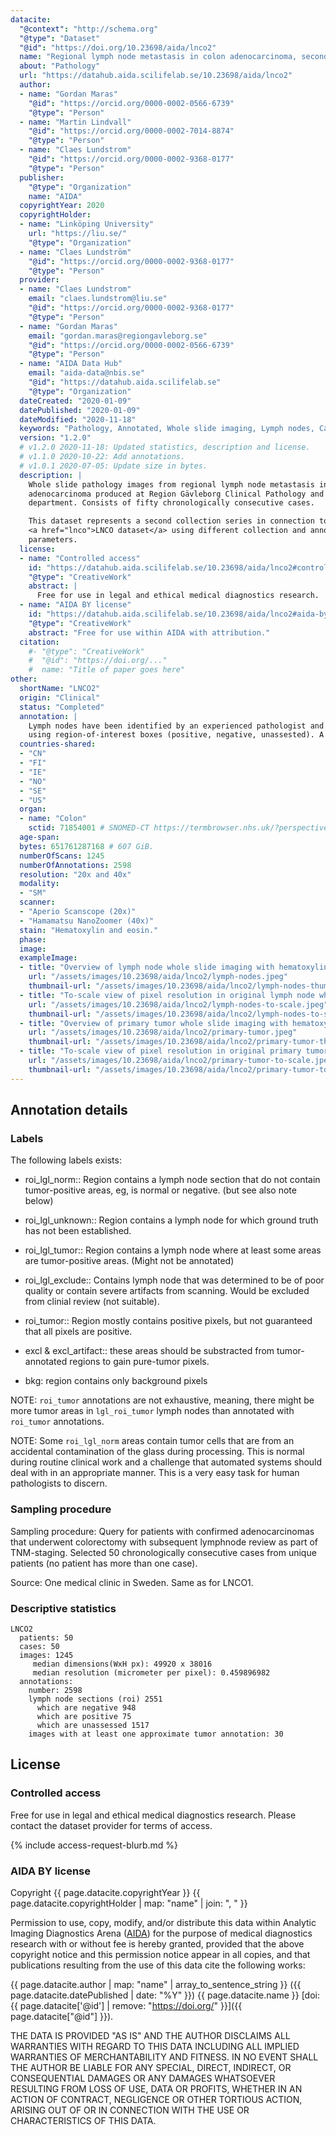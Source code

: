 ```yaml
---
datacite:
  "@context": "http://schema.org"
  "@type": "Dataset"
  "@id": "https://doi.org/10.23698/aida/lnco2"
  name: "Regional lymph node metastasis in colon adenocarcinoma, second collection series"
  about: "Pathology"
  url: "https://datahub.aida.scilifelab.se/10.23698/aida/lnco2"
  author:
  - name: "Gordan Maras"
    "@id": "https://orcid.org/0000-0002-0566-6739"
    "@type": "Person"
  - name: "Martin Lindvall"
    "@id": "https://orcid.org/0000-0002-7014-8874"
    "@type": "Person"
  - name: "Claes Lundstrom"
    "@id": "https://orcid.org/0000-0002-9368-0177"
    "@type": "Person"
  publisher:
    "@type": "Organization"
    name: "AIDA"
  copyrightYear: 2020
  copyrightHolder:
  - name: "Linköping University"
    url: "https://liu.se/"
    "@type": "Organization"
  - name: "Claes Lundström"
    "@id": "https://orcid.org/0000-0002-9368-0177"
    "@type": "Person"
  provider:
  - name: "Claes Lundstrom"
    email: "claes.lundstrom@liu.se"
    "@id": "https://orcid.org/0000-0002-9368-0177"
    "@type": "Person"
  - name: "Gordan Maras"
    email: "gordan.maras@regiongavleborg.se"
    "@id": "https://orcid.org/0000-0002-0566-6739"
    "@type": "Person"        
  - name: "AIDA Data Hub"
    email: "aida-data@nbis.se"
    "@id": "https://datahub.aida.scilifelab.se"
    "@type": "Organization"
  dateCreated: "2020-01-09"
  datePublished: "2020-01-09"
  dateModified: "2020-11-18"
  keywords: "Pathology, Annotated, Whole slide imaging, Lymph nodes, Cancer, Colon, Adenocarcinoma"
  version: "1.2.0"
  # v1.2.0 2020-11-18: Updated statistics, description and license.
  # v1.1.0 2020-10-22: Add annotations.
  # v1.0.1 2020-07-05: Update size in bytes.
  description: |
    Whole slide pathology images from regional lymph node metastasis in colon
    adenocarcinoma produced at Region Gävleborg Clinical Pathology and Cytology
    department. Consists of fifty chronologically consecutive cases.

    This dataset represents a second collection series in connection to the
    <a href="lnco">LNCO dataset</a> using different collection and annotation
    parameters.
  license:
  - name: "Controlled access"
    id: "https://datahub.aida.scilifelab.se/10.23698/aida/lnco2#controlled-access"
    "@type": "CreativeWork"
    abstract: |
      Free for use in legal and ethical medical diagnostics research.
  - name: "AIDA BY license"
    id: "https://datahub.aida.scilifelab.se/10.23698/aida/lnco2#aida-by-license"
    "@type": "CreativeWork"
    abstract: "Free for use within AIDA with attribution."
  citation:
    #- "@type": "CreativeWork"
    #  "@id": "https://doi.org/..."
    #  name: "Title of paper goes here"
other:
  shortName: "LNCO2"
  origin: "Clinical"
  status: "Completed"
  annotation: |
    Lymph nodes have been identified by an experienced pathologist and annotated
    using region-of-interest boxes (positive, negative, unassested). A few detailed polygons of tumor exist. See details below.
  countries-shared:
  - "CN"
  - "FI"
  - "IE"
  - "NO"
  - "SE"
  - "US"
  organ:
  - name: "Colon"
    sctid: 71854001 # SNOMED-CT https://termbrowser.nhs.uk/?perspective=full&conceptId1=%s
  age-span:
  bytes: 651761287168 # 607 GiB.
  numberOfScans: 1245
  numberOfAnnotations: 2598
  resolution: "20x and 40x"
  modality:
  - "SM"
  scanner:
  - "Aperio Scanscope (20x)"
  - "Hamamatsu NanoZoomer (40x)"
  stain: "Hematoxylin and eosin."
  phase:
  image:
  exampleImage:
  - title: "Overview of lymph node whole slide imaging with hematoxylin and eosin staining."
    url: "/assets/images/10.23698/aida/lnco2/lymph-nodes.jpeg"
    thumbnail-url: "/assets/images/10.23698/aida/lnco2/lymph-nodes-thumbnail.jpeg"
  - title: "To-scale view of pixel resolution in original lymph node whole slide imaging data from hematoxylin and eosin staining."
    url: "/assets/images/10.23698/aida/lnco2/lymph-nodes-to-scale.jpeg"
    thumbnail-url: "/assets/images/10.23698/aida/lnco2/lymph-nodes-to-scale-thumbnail.jpeg"
  - title: "Overview of primary tumor whole slide imaging with hematoxylin and eosin staining."
    url: "/assets/images/10.23698/aida/lnco2/primary-tumor.jpeg"
    thumbnail-url: "/assets/images/10.23698/aida/lnco2/primary-tumor-thumbnail.jpeg"
  - title: "To-scale view of pixel resolution in original primary tumor whole slide imaging data from hematoxylin and eosin staining."
    url: "/assets/images/10.23698/aida/lnco2/primary-tumor-to-scale.jpeg"
    thumbnail-url: "/assets/images/10.23698/aida/lnco2/primary-tumor-to-scale-thumbnail.jpeg"
---
```

## Annotation details

### Labels

The following labels exists:

- roi_lgl_norm:: Region contains a lymph node section that do not contain tumor-positive areas, eg, is normal or negative. (but see also note below)

- roi_lgl_unknown:: Region contains a lymph node for which ground truth has not been established.

- roi_lgl_tumor:: Region contains a lymph node where at least some areas are tumor-positive areas. (Might not be annotated)

- roi_lgl_exclude:: Contains lymph node that was determined to be of poor quality or contain severe artifacts from scanning. Would be excluded from clinial review (not suitable).

- roi_tumor:: Region mostly contains positive pixels, but not guaranteed that all pixels are positive.

- excl & excl_artifact:: these areas should be substracted from tumor-annotated regions to gain pure-tumor pixels.

- bkg: region contains only background pixels

NOTE: `roi_tumor` annotations are not exhaustive, meaning, there might be more tumor areas in `lgl_roi_tumor` lymph nodes than annotated with `roi_tumor` annotations.

NOTE: Some `roi_lgl_norm` areas contain tumor cells that are from an accidental contamination of the glass during processing. This is normal during routine clinical work and a challenge that automated systems should deal with in an appropriate manner. This is a very easy task for human pathologists to discern.

### Sampling procedure

Sampling procedure: Query for patients with confirmed adenocarcinomas that underwent colorectomy with subsequent lymphnode review as part of TNM-staging. Selected 50 chronologically consecutive cases from unique patients (no patient has more than one case).

Source: One medical clinic in Sweden. Same as for LNCO1.

### Descriptive statistics

```
LNCO2
  patients: 50
  cases: 50
  images: 1245
     median dimensions(WxH px): 49920 x 38016
     median resolution (micrometer per pixel): 0.459896982
  annotations:
    number: 2598
    lymph node sections (roi) 2551
      which are negative 948
      which are positive 75
      which are unassessed 1517
    images with at least one approximate tumor annotation: 30
```

## License
### Controlled access
Free for use in legal and ethical medical diagnostics research.
Please contact the dataset provider for terms of access.

{% include access-request-blurb.md %}

### AIDA BY license
Copyright
{{ page.datacite.copyrightYear }}
{{ page.datacite.copyrightHolder | map: "name" |  join: ", " }}

Permission to use, copy, modify, and/or distribute this data within Analytic
Imaging Diagnostics Arena ([AIDA](https://medtech4health.se/aida)) for the
purpose of medical diagnostics research with or without fee is hereby granted,
provided that the above copyright notice and this permission notice appear in
all copies, and that publications resulting from the use of this data cite the
following works:

{{ page.datacite.author | map: "name" | array_to_sentence_string }}
({{ page.datacite.datePublished | date: "%Y" }})
{{ page.datacite.name }}
[doi:{{ page.datacite['@id'] | remove: "https://doi.org/" }}]({{ page.datacite["@id"] }}).

THE DATA IS PROVIDED "AS IS" AND THE AUTHOR DISCLAIMS ALL WARRANTIES WITH REGARD
TO THIS DATA INCLUDING ALL IMPLIED WARRANTIES OF MERCHANTABILITY AND FITNESS. IN
NO EVENT SHALL THE AUTHOR BE LIABLE FOR ANY SPECIAL, DIRECT, INDIRECT, OR
CONSEQUENTIAL DAMAGES OR ANY DAMAGES WHATSOEVER RESULTING FROM LOSS OF USE, DATA
OR PROFITS, WHETHER IN AN ACTION OF CONTRACT, NEGLIGENCE OR OTHER TORTIOUS
ACTION, ARISING OUT OF OR IN CONNECTION WITH THE USE OR CHARACTERISTICS OF THIS
DATA.
